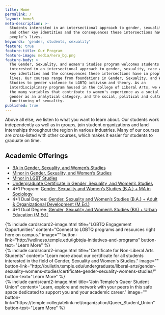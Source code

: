 ```yaml
---
title: Home
permalink: /
layout: home3
meta-description: >-
  Students interested in an intersectional approach to gender, sexuality, race
  and other key identities and the consequences these intersections have in
  people’s lives.
keywords: 'gender, students, sexuality'
feature: true
feature-title: Our Program
feature-image: media/hero_bg.png
feature-body: >
  The Gender, Sexuality, and Women's Studies program welcomes students
  interested in an intersectional approach to gender, sexuality, race and other
  key identities and the consequences these intersections have in people’s
  lives. Our courses range from foundations in Gender, Sexuality, and Women’s
  Studies to gender violence to LGBTQ activism and theory. As an
  interdisciplinary program housed in the College of Liberal Arts, we explore
  the many variables that contribute to women's experience as a social group,
  gender as an analytical category, and the social, political and cultural
  functioning of sexuality.
published: true
---
```

Above all else, we listen to what you want to learn about. Our students work independently as well as in groups, join student organizations and land internships throughout the region in various industries. Many of our courses are cross-listed with other courses, which makes it easier for students to graduate on time.

## Academic Offerings

- [BA in Gender, Sexuality, and Women’s Studies](http://bulletin.temple.edu/undergraduate/liberal-arts/gender-sexuality-womens-studies/ba-gender-sexuality-womens-studies/)
- [Minor in Gender, Sexuality, and Women’s Studies](http://bulletin.temple.edu/undergraduate/liberal-arts/gender-sexuality-womens-studies/minor-gender-sexuality-womens-studies/)
- [Minor in LGBT Studies](http://bulletin.temple.edu/undergraduate/liberal-arts/lesbian-gay-bisexual-transgender-lgbt-minor/#text)
- [Undergraduate Certificate in Gender, Sexuality, and Women’s Studies](http://bulletin.temple.edu/undergraduate/liberal-arts/gender-sexuality-womens-studies/certificate-gender-sexuality-womens-studies/)
- 4+1 Program: [Gender, Sexuality and Women’s Studies (B.A.) + MA in Sociology](https://sites.temple.edu/gswssoc/)
- 4+1 Dual Degree: [Gender, Sexuality and Women’s Studies (B.A.) + Adult & Organizational Development (M.Ed.)](http://education.temple.edu/aod/gender-sexuality-and-women%E2%80%99s-studies-ba-adult-organizational-development-med)
- 4+1 Dual Degree: [Gender, Sexuality and Women’s Studies (BA) + Urban Education (M.Ed.)](http://education.temple.edu/urbaned/gender-sexuality-and-women%E2%80%99s-studies-ba-and-urban-education-med)

<div class="row row-wide">
  <div class="col m12 l4">{% include cards/card2-image.html
    title="LGBTQ Engagement Opportunities"
    content="Connect to LGBTQ programs and resources right here on campus."
    image=""
    button-link="http://wellness.temple.edu/lgbtqia-initiatives-and-programs"
    button-text="Learn More" %}
  </div>
  <div class="row row-wide">
    <div class="col m12 l4">{% include cards/card2-image.html
      title="Certificate for Non-Liberal Arts Students"
      content="Learn more about our certificate for all students interested in the field of Gender, Sexuality and Women's Studies."
      image=""
      button-link="http://bulletin.temple.edu/undergraduate/liberal-arts/gender-sexuality-womens-studies/certificate-gender-sexuality-womens-studies/"
      button-text="Learn More" %}
    </div>
    <div class="row row-wide">
      <div class="col m12 l4">{% include cards/card2-image.html
        title="Join Temple's Queer Student Union"
        content="Learn, explore and network with your peers in this safe space dedicated to support you and your academic career."
        image=""
        button-link="https://temple.collegiatelink.net/organization/Queer_Student_Union"
        button-text="Learn More" %}
      </div>
</div>
